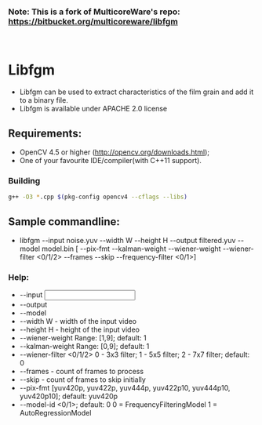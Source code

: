 ### Note: This is a fork of MulticoreWare's repo: https://bitbucket.org/multicoreware/libfgm

&nbsp;

# Libfgm
- Libfgm can be used to extract characteristics of the film grain and add it to a binary file.
- Libfgm is available under APACHE 2.0 license
## Requirements:
- OpenCV 4.5 or higher (http://opencv.org/downloads.html);
- One of your favourite IDE/compiler(with C++11 support).

### Building

```bash
g++ -O3 *.cpp $(pkg-config opencv4 --cflags --libs)
```

## Sample commandline:
- libfgm --input noise.yuv --width W --height H --output filtered.yuv --model model.bin [ --pix-fmt <yuv pixel format> --kalman-weight <integer> --wiener-weight <integer> --wiener-filter <0/1/2> --frames <integer> --skip <integer> --frequency-filter <0/1>]
### Help:
- --input <input film grain noisy file>
- --output <filtered output file>
- --model <output model file with film grain parameters>
- --width W - width of the input video
- --height H - height of the input video
- --wiener-weight <integer> Range: [1,9]; default: 1
- --kalman-weight <integer> Range: [0,9]; default: 1
- --wiener-filter <0/1/2> 0 - 3x3 filter; 1 - 5x5 filter; 2 - 7x7 filter; default: 0
- --frames <integer> - count of frames to process
- --skip <integer> - count of frames to skip initially
- --pix-fmt <yuv pixel format> [yuv420p, yuv422p, yuv444p, yuv422p10, yuv444p10, yuv420p10]; default: yuv420p
- --model-id <0/1>; default: 0
        0 = FrequencyFilteringModel
        1 = AutoRegressionModel
